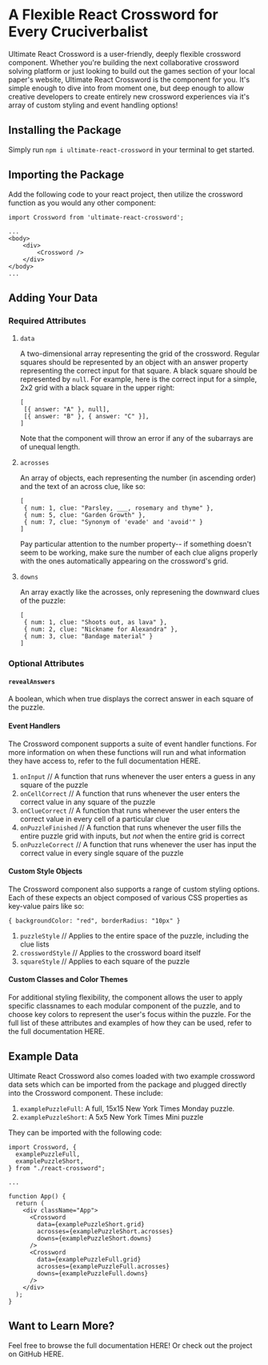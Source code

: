 # A Flexible React Crossword for Every Cruciverbalist

Ultimate React Crossword is a user-friendly, deeply flexible crossword component. Whether you're building the next collaborative crossword solving platform or just looking to build out the games section of your local paper's website, Ultimate React Crossword is the component for you. It's simple enough to dive into from moment one, but deep enough to allow creative developers to create entirely new crossword experiences via it's array of custom styling and event handling options!

## Installing the Package

Simply run `npm i ultimate-react-crossword` in your terminal to get started.

## Importing the Package

Add the following code to your react project, then utilize the crossword function as you would any other component:

```
import Crossword from 'ultimate-react-crossword';

...
<body>
    <div>
        <Crossword />
    </div>
</body>
...
```

## Adding Your Data

### Required Attributes

1. `data`

   A two-dimensional array representing the grid of the crossword. Regular squares should be represented by an object with an answer property representing the correct input for that square. A black square should be represented by `null`. For example, here is the correct input for a simple, 2x2 grid with a black square in the upper right:

   ```
   [
    [{ answer: "A" }, null],
    [{ answer: "B" }, { answer: "C" }],
   ]
   ```

   Note that the component will throw an error if any of the subarrays are of unequal length.

2. `acrosses`

   An array of objects, each representing the number (in ascending order) and the text of an across clue, like so:

   ```
   [
    { num: 1, clue: "Parsley, ___, rosemary and thyme" },
    { num: 5, clue: "Garden Growth" },
    { num: 7, clue: "Synonym of 'evade' and 'avoid'" }
   ]
   ```

   Pay particular attention to the number property-- if something doesn't seem to be working, make sure the number of each clue aligns properly with the ones automatically appearing on the crossword's grid.

3. `downs`

   An array exactly like the acrosses, only represening the downward clues of the puzzle:

   ```
   [
    { num: 1, clue: "Shoots out, as lava" },
    { num: 2, clue: "Nickname for Alexandra" },
    { num: 3, clue: "Bandage material" }
   ]
   ```

### Optional Attributes

#### `revealAnswers`

A boolean, which when true displays the correct answer in each square of the puzzle.

#### Event Handlers

The Crossword component supports a suite of event handler functions. For more information on when these functions will run and what information they have access to, refer to the full documentation HERE.

1. `onInput` // A function that runs whenever the user enters a guess in any square of the puzzle
2. `onCellCorrect` // A function that runs whenever the user enters the correct value in any square of the puzzle
3. `onClueCorrect` // A function that runs whenever the user enters the correct value in every cell of a particular clue
4. `onPuzzleFinished` // A function that runs whenever the user fills the entire puzzle grid with inputs, but _not_ when the entire grid is correct
5. `onPuzzleCorrect` // A function that runs whenever the user has input the correct value in every single square of the puzzle

#### Custom Style Objects

The Crossword component also supports a range of custom styling options. Each of these expects an object composed of various CSS properties as key-value pairs like so:

```
{ backgroundColor: "red", borderRadius: "10px" }
```

1. `puzzleStyle` // Applies to the entire space of the puzzle, including the clue lists
2. `crosswordStyle` // Applies to the crossword board itself
3. `squareStyle` // Applies to each square of the puzzle

#### Custom Classes and Color Themes

For additional styling flexibility, the component allows the user to apply specific classnames to each modular component of the puzzle, and to choose key colors to represent the user's focus within the puzzle. For the full list of these attributes and examples of how they can be used, refer to the full documentation HERE.

## Example Data

Ultimate React Crossword also comes loaded with two example crossword data sets which can be imported from the package and plugged directly into the Crossword component. These include:

1. `examplePuzzleFull`: A full, 15x15 New York Times Monday puzzle.
2. `examplePuzzleShort`: A 5x5 New York Times Mini puzzle

They can be imported with the following code:

```
import Crossword, {
  examplePuzzleFull,
  examplePuzzleShort,
} from "./react-crossword";

...

function App() {
  return (
    <div className="App">
      <Crossword
        data={examplePuzzleShort.grid}
        acrosses={examplePuzzleShort.acrosses}
        downs={examplePuzzleShort.downs}
      />
      <Crossword
        data={examplePuzzleFull.grid}
        acrosses={examplePuzzleFull.acrosses}
        downs={examplePuzzleFull.downs}
      />
    </div>
  );
}
```

## Want to Learn More?

Feel free to browse the full documentation HERE! Or check out the project on GitHub HERE.
